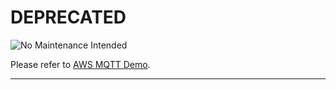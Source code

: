# DEPRECATED

![No Maintenance Intended](https://img.shields.io/badge/maintenance%20status-deprecated-red)

Please refer to [AWS MQTT Demo](https://github.com/Arm-Examples/AWS_MQTT_Demo).

---
